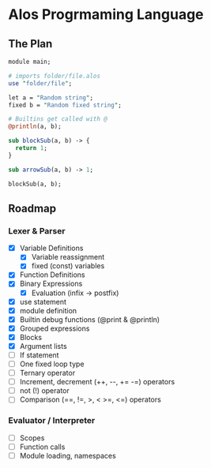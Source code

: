 # Alos Progrmaming Language

## The Plan

```perl
module main;

# imports folder/file.alos
use "folder/file";

let a = "Random string";
fixed b = "Random fixed string";

# Builtins get called with @
@println(a, b);

sub blockSub(a, b) -> {
  return 1;
}

sub arrowSub(a, b) -> 1;

blockSub(a, b);
```

## Roadmap

### Lexer & Parser

- [x] Variable Definitions
  - [x] Variable reassignment
  - [x] fixed (const) variables
- [x] Function Definitions
- [x] Binary Expressions
  - [x] Evaluation (infix -> postfix)
- [x] use statement
- [x] module definition
- [x] Builtin debug functions (@print & @println)
- [x] Grouped expressions
- [x] Blocks
- [x] Argument lists
- [ ] If statement
- [ ] One fixed loop type
- [ ] Ternary operator
- [ ] Increment, decrement (++, --, += -=) operators
- [ ] not (!) operator
- [ ] Comparison (==, !=, >, < >=, <=) operators

### Evaluator / Interpreter

- [ ] Scopes
- [ ] Function calls
- [ ] Module loading, namespaces

